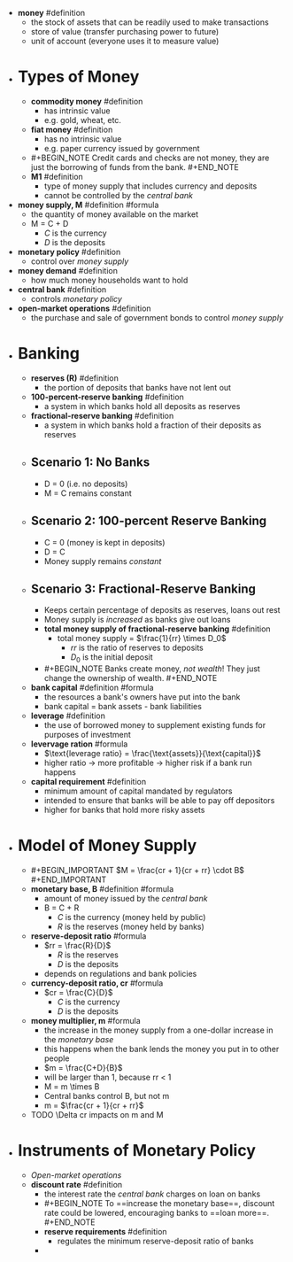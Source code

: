 - **money** #definition
	- the stock of assets that can be readily used to make transactions
	- store of value (transfer purchasing power to future)
	- unit of account (everyone uses it to measure value)
- # Types of Money
	- **commodity money** #definition
		- has intrinsic value
		- e.g. gold, wheat, etc.
	- **fiat money** #definition
		- has no intrinsic value
		- e.g. paper currency issued by government
	- #+BEGIN_NOTE
	  Credit cards and checks are not money, they are just the borrowing of funds from the bank. 
	  #+END_NOTE
	- **M1** #definition
		- type of money supply that includes currency and deposits
		- cannot be controlled by the *central bank*
- **money supply, M** #definition #formula
	- the quantity of money available on the market
	- M = C + D
		- *C* is the currency
		- *D* is the deposits
- **monetary policy** #definition
	- control over *money supply*
- **money demand** #definition
	- how much money households want to hold
- **central bank** #definition
	- controls *monetary policy*
- **open-market operations** #definition
	- the purchase and sale of government bonds to control *money supply*
- # Banking
	- **reserves (R)** #definition
		- the portion of deposits that banks have not lent out
	- **100-percent-reserve banking** #definition
		- a system in which banks hold all deposits as reserves
	- **fractional-reserve banking** #definition
		- a system in which banks hold a fraction of their deposits as reserves
	- ## Scenario 1: No Banks
		- D = 0 (i.e. no deposits)
		- M = C remains constant
	- ## Scenario 2: 100-percent Reserve Banking
		- C = 0 (money is kept in deposits)
		- D = C
		- Money supply remains *constant*
	- ## Scenario 3: Fractional-Reserve Banking
		- Keeps certain percentage of deposits as reserves, loans out rest
		- Money supply is *increased* as banks give out loans
		- **total money supply of fractional-reserve banking** #definition
			- total money supply = $\frac{1}{rr} \times D_0$
				- *rr* is the ratio of reserves to deposits
				- $D_0$ is the initial deposit
		- #+BEGIN_NOTE
		  Banks create money, *not wealth*! They just change the ownership of wealth.
		  #+END_NOTE
	- **bank capital** #definition #formula
		- the resources a bank's owners have put into the bank
		- bank capital = bank assets - bank liabilities
	- **leverage** #definition
		- the use of borrowed money to supplement existing funds for purposes of investment
	- **levervage ration** #formula
		- $\text{leverage ratio} = \frac{\text{assets}}{\text{capital}}$
		- higher ratio $\rightarrow$ more profitable $\rightarrow$ higher risk if a bank run happens
	- **capital requirement** #definition
		- minimum amount of capital mandated by regulators
		- intended to ensure that banks will be able to pay off depositors
		- higher for banks that hold more risky assets
- # Model of Money Supply
	- #+BEGIN_IMPORTANT
	  $M = \frac{cr + 1}{cr + rr} \cdot B$
	  #+END_IMPORTANT
	- **monetary base, B** #definition #formula
		- amount of money issued by the *central bank*
		- B = C + R
			- *C* is the currency (money held by public)
			- *R* is the reserves (money held by banks)
	- **reserve-deposit ratio** #formula
		- $rr = \frac{R}{D}$
			- *R* is the reserves
			- *D* is the deposits
		- depends on regulations and bank policies
	- **currency-deposit ratio, cr** #formula
		- $cr = \frac{C}{D}$
			- *C* is the currency
			- *D* is the deposits
	- **money multiplier, m** #formula
		- the increase in the money supply from a one-dollar increase in the *monetary base*
		- this happens when the bank lends the money you put in to other people
		- $m = \frac{C+D}{B}$
		- will be larger than 1, because rr < 1
		- M = m \times B
		- Central banks control B, but not m
		- m = $\frac{cr + 1}{cr + rr}$
	- TODO \Delta cr impacts on m and M
- # Instruments of Monetary Policy
	- *Open-market operations*
	- **discount rate** #definition
		- the interest rate the *central bank* charges on loan on banks
		- #+BEGIN_NOTE
		  To ==increase the monetary base==, discount rate could be lowered, encouraging banks to ==loan more==.
		  #+END_NOTE
		- **reserve requirements** #definition
			- regulates the minimum reserve-deposit ratio of banks
		-